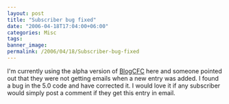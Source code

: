 ```yaml
---
layout: post
title: "Subscriber bug fixed"
date: "2006-04-18T17:04:00+06:00"
categories: Misc 
tags: 
banner_image: 
permalink: /2006/04/18/Subscriber-bug-fixed
---
```


I'm currently using the alpha version of <a href="http://www.blogcfc.com">BlogCFC</a> here and someone pointed out that they were not getting emails when a new entry was added. I found a bug in the 5.0 code and have corrected it. I would love it if any subscriber would simply post a comment if they get this entry in email.